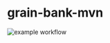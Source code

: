 # grain-bank-mvn
![example workflow](https://github.com/<jesiekjakub>/<grain-bank-mvn>/actions/workflows/<file>/badge.svg)
